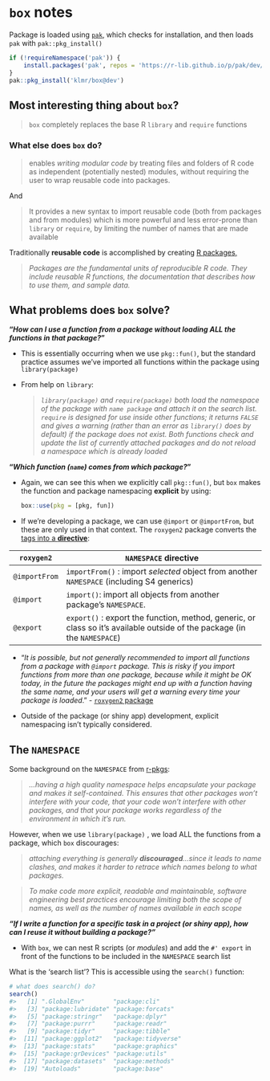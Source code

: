 `box` notes
================

Package is loaded using [`pak`](https://pak.r-lib.org/), which checks
for installation, and then loads `pak` with `pak::pkg_install()`

``` r
if (!requireNamespace('pak')) {
    install.packages('pak', repos = 'https://r-lib.github.io/p/pak/dev/')
}
pak::pkg_install('klmr/box@dev')
```

## Most interesting thing about `box`?

> `box` completely replaces the base R `library` and `require` functions

### What else does `box` do?

> enables *writing modular code* by treating files and folders of R code
> as independent (potentially nested) modules, without requiring the
> user to wrap reusable code into packages.

And

> It provides a new syntax to import reusable code (both from packages
> and from modules) which is more powerful and less error-prone than
> `library` or `require`, by limiting the number of names that are made
> available

Traditionally **reusable code** is accomplished by creating [R
packages,](https://r-pkgs.org/index.html)

> *Packages are the fundamental units of reproducible R code. They
> include reusable R functions, the documentation that describes how to
> use them, and sample data.*

## What problems does `box` solve?

**“*How can I use a function from a package without loading ALL the
functions in that package?*”**

- This is essentially occurring when we use `pkg::fun()`, but the
  standard practice assumes we’ve imported all functions within the
  package using `library(package)`

- From help on `library`:

  <div>

  > *`library(package)` and `require(package)` both load the namespace
  > of the package with `name package` and attach it on the search list.
  > `require` is designed for use inside other functions; it returns
  > `FALSE` and gives a warning (rather than an error as `library()`
  > does by default) if the package does not exist. Both functions check
  > and update the list of currently attached packages and do not reload
  > a namespace which is already loaded*

  </div>

**“*Which function (`name`) comes from which package?*”**

- Again, we can see this when we explicitly call `pkg::fun()`, but `box`
  makes the function and package namespacing **explicit** by using:

  ``` r
  box::use(pkg = [pkg, fun])
  ```

<!-- -->

- If we’re developing a package, we can use `@import` or `@importFrom`,
  but these are only used in that context. The `roxygen2` package
  converts the [tags into a
  **directive**](https://r-pkgs.org/dependencies-mindset-background.html#sec-dependencies-namespace):

| `roxygen2`    | `NAMESPACE` directive                                                                                                     |
|---------------|---------------------------------------------------------------------------------------------------------------------------|
| `@importFrom` | `importFrom()` : import *selected* object from another `NAMESPACE` (including S4 generics)                                |
| `@import`     | `import()`: import all objects from another package’s `NAMESPACE`.                                                        |
| `@export`     | `export()` : export the function, method, generic, or class so it’s available outside of the package (in the `NAMESPACE`) |

- “*It is possible, but not generally recommended to import all
  functions from a package with `@import` package. This is risky if you
  import functions from more than one package, because while it might be
  OK today, in the future the packages might end up with a function
  having the same name, and your users will get a warning every time
  your package is loaded*.” - [`roxygen2`
  package](https://roxygen2.r-lib.org/articles/namespace.html#imports)

- Outside of the package (or shiny app) development, explicit
  namespacing isn’t typically considered.

## The `NAMESPACE`

Some background on the `NAMESPACE` from
[r-pkgs](https://bookdown.dongzhuoer.com/hadley/r-pkgs/namespace.html):

> *…having a high quality namespace helps encapsulate your package and
> makes it self-contained. This ensures that other packages won’t
> interfere with your code, that your code won’t interfere with other
> packages, and that your package works regardless of the environment in
> which it’s run.*

However, when we use `library(package)` , we load ALL the functions from
a package, which `box` discourages:

> *attaching everything is generally **discouraged**…since it leads to
> name clashes, and makes it harder to retrace which names belong to
> what packages.*

> *To make code more explicit, readable and maintainable, software
> engineering best practices encourage limiting both the scope of names,
> as well as the number of names available in each scope*

***“If I write a function for a specific task in a project (or shiny
app), how can I reuse it without building a package?”***

- With `box`, we can nest R scripts (or *modules*) and add the
  `#' export` in front of the functions to be included in the
  `NAMESPACE` search list

What is the ‘search list’? This is accessible using the `search()`
function:

``` r
# what does search() do?
search()
#>   [1] ".GlobalEnv"        "package:cli"      
#>   [3] "package:lubridate" "package:forcats"  
#>   [5] "package:stringr"   "package:dplyr"    
#>   [7] "package:purrr"     "package:readr"    
#>   [9] "package:tidyr"     "package:tibble"   
#>  [11] "package:ggplot2"   "package:tidyverse"
#>  [13] "package:stats"     "package:graphics" 
#>  [15] "package:grDevices" "package:utils"    
#>  [17] "package:datasets"  "package:methods"  
#>  [19] "Autoloads"         "package:base"
```

